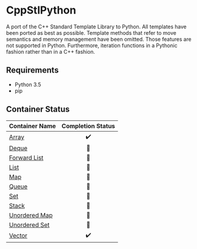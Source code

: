 # CppStlPython
A port of the C++ Standard Template Library to Python. All templates have been ported as best as possible. Template methods that refer to move semantics and memory management have been omitted. Those features are not supported in Python. Furthermore, iteration functions in a Pythonic fashion rather than in a C++ fashion.

## Requirements
- Python 3.5
- pip

## Container Status
| Container Name | Completion Status |
| ---------------|:-----------------:|
| [Array](https://www.cplusplus.com/reference/array, "Array") | :heavy_check_mark: |
| [Deque](https://www.cplusplus.com/reference/Deque, "Deque") | :black_square_button: |
| [Forward List](https://www.cplusplus.com/reference/Forward_List, "Forward List") | :black_square_button: |
| [List](https://www.cplusplus.com/reference/List, "List") | :black_square_button: |
| [Map](https://www.cplusplus.com/reference/Map, "Map") | :black_square_button: |
| [Queue](https://www.cplusplus.com/reference/Queue, "Queue") | :black_square_button: |
| [Set](https://www.cplusplus.com/reference/Set, "Set") | :black_square_button: |
| [Stack](https://www.cplusplus.com/reference/Stack, "Stack") | :black_square_button: |
| [Unordered Map](https://www.cplusplus.com/reference/Unordered_Map, "Unordered_Map") | :black_square_button: |
| [Unordered Set](https://www.cplusplus.com/reference/Unordered_Set, "Unordered_Set") | :black_square_button: |
| [Vector](https://www.cplusplus.com/reference/Vector, "Vector") | :heavy_check_mark: |

